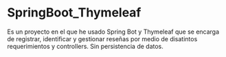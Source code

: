 # SpringBoot_Thymeleaf

Es un proyecto en el que he usado Spring Bot y Thymeleaf que se encarga de registrar, identificar y gestionar reseñas por medio de disatintos requerimientos y controllers. Sin persistencia de datos.
